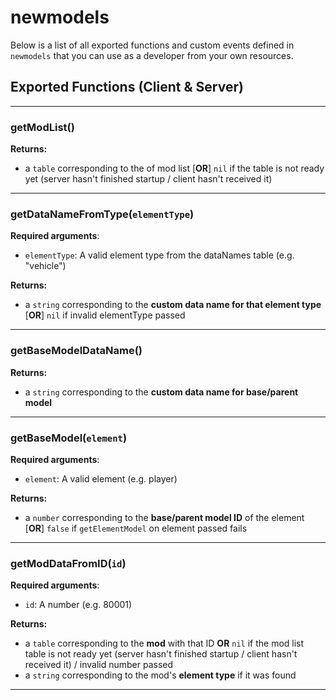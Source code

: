 # newmodels

Below is a list of all exported functions and custom events defined in `newmodels` that you can use as a developer from your own resources.

## Exported Functions (**Client & Server**)

---

### **getModList**()

**Returns:**

- a `table` corresponding to the of mod list [**OR**] `nil` if the table is not ready yet (server hasn't finished startup / client hasn't received it)

---

### **getDataNameFromType**(`elementType`)

**Required arguments**:

- `elementType`: A valid element type from the dataNames table (e.g. "vehicle")

**Returns:**

- a `string` corresponding to the **custom data name for that element type** [**OR**] `nil` if invalid elementType passed

---

### **getBaseModelDataName**()

**Returns:**

- a `string` corresponding to the **custom data name for base/parent model**

---

### **getBaseModel**(`element`)

**Required arguments**:

- `element`: A valid element (e.g. player)

**Returns:**

- a `number` corresponding to the **base/parent model ID** of the element [**OR**] `false` if `getElementModel` on element passed fails

---

### **getModDataFromID**(`id`)

**Required arguments**:

- `id`: A number (e.g. 80001)

**Returns:**

- a `table` corresponding to the **mod** with that ID **OR** `nil` if the mod list table is not ready yet (server hasn't finished startup / client hasn't received it) / invalid number passed
- a `string` corresponding to the mod's **element type** if it was found

---
